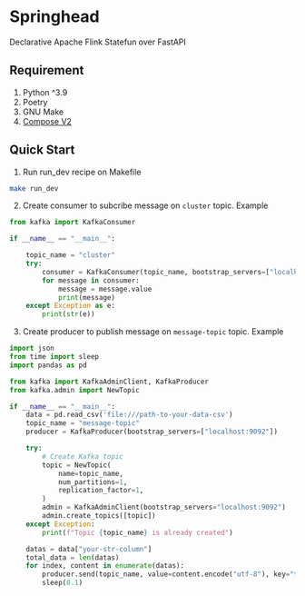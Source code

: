 # Springhead

Declarative Apache Flink Statefun over FastAPI

## Requirement
1. Python ^3.9
2. Poetry
2. GNU Make
3. [Compose V2](https://docs.docker.com/compose/compose-v2/)

## Quick Start

1. Run run_dev recipe on Makefile

```bash
make run_dev 
```

2. Create consumer to subcribe message on `cluster` topic. Example

```python
from kafka import KafkaConsumer

if __name__ == "__main__":

    topic_name = "cluster"
    try:
        consumer = KafkaConsumer(topic_name, bootstrap_servers=["localhost:9092"])
        for message in consumer:
            message = message.value
            print(message)
    except Exception as e:
        print(str(e))

```

3. Create producer to publish message on `message-topic` topic. Example
```python
import json
from time import sleep
import pandas as pd

from kafka import KafkaAdminClient, KafkaProducer
from kafka.admin import NewTopic

if __name__ == "__main__":
    data = pd.read_csv('file:///path-to-your-data-csv')
    topic_name = "message-topic"
    producer = KafkaProducer(bootstrap_servers=["localhost:9092"])

    try:
        # Create Kafka topic
        topic = NewTopic(
            name=topic_name,
            num_partitions=1,
            replication_factor=1,
        )
        admin = KafkaAdminClient(bootstrap_servers="localhost:9092")
        admin.create_topics([topic])
    except Exception:
        print(f"Topic {topic_name} is already created")

    datas = data["your-str-column"]
    total_data = len(datas)
    for index, content in enumerate(datas):
        producer.send(topic_name, value=content.encode("utf-8"), key="test".encode("utf-8"))
        sleep(0.1)
```